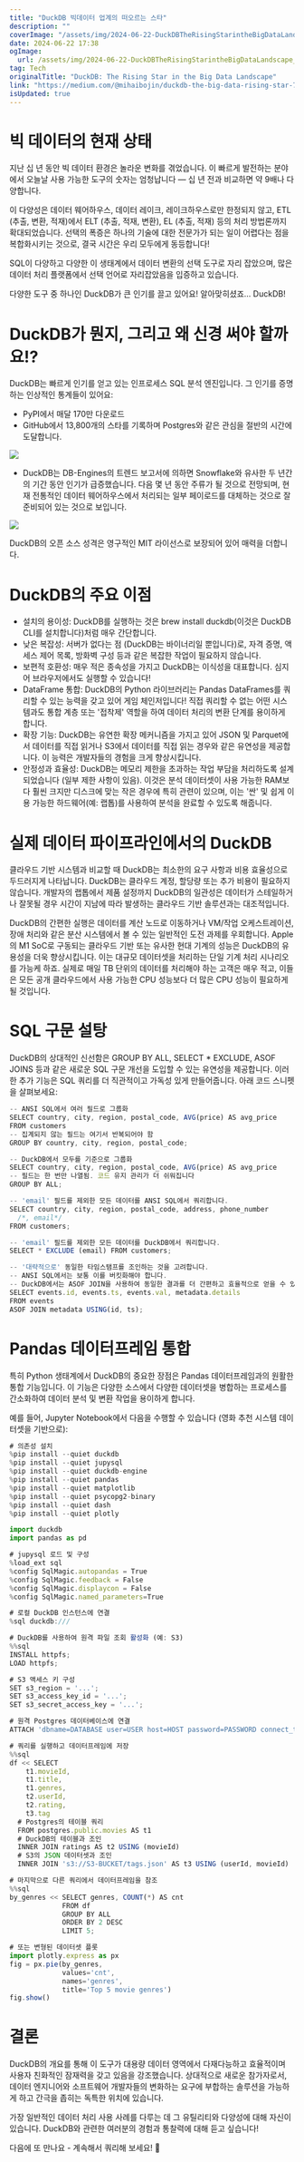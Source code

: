 ```yaml
---
title: "DuckDB 빅데이터 업계의 떠오르는 스타"
description: ""
coverImage: "/assets/img/2024-06-22-DuckDBTheRisingStarintheBigDataLandscape_0.png"
date: 2024-06-22 17:38
ogImage:
  url: /assets/img/2024-06-22-DuckDBTheRisingStarintheBigDataLandscape_0.png
tag: Tech
originalTitle: "DuckDB: The Rising Star in the Big Data Landscape"
link: "https://medium.com/@mihaibojin/duckdb-the-big-data-rising-star-71916f953f18"
isUpdated: true
---
```


# 빅 데이터의 현재 상태

지난 십 년 동안 빅 데이터 환경은 놀라운 변화를 겪었습니다. 이 빠르게 발전하는 분야에서 오늘날 사용 가능한 도구의 숫자는 엄청납니다 — 십 년 전과 비교하면 약 9배나 다양합니다.

이 다양성은 데이터 웨어하우스, 데이터 레이크, 레이크하우스로만 한정되지 않고, ETL (추출, 변환, 적재)에서 ELT (추출, 적재, 변환), EL (추출, 적재) 등의 처리 방법론까지 확대되었습니다. 선택의 폭증은 하나의 기술에 대한 전문가가 되는 일이 어렵다는 점을 복합화시키는 것으로, 결국 시간은 우리 모두에게 동등합니다!

SQL이 다양하고 다양한 이 생태계에서 데이터 변환의 선택 도구로 자리 잡았으며, 많은 데이터 처리 플랫폼에서 선택 언어로 자리잡았음을 입증하고 있습니다.

<div class="content-ad"></div>

다양한 도구 중 하나인 DuckDB가 큰 인기를 끌고 있어요! 알아맞히셨죠... DuckDB!

# DuckDB가 뭔지, 그리고 왜 신경 써야 할까요!?

DuckDB는 빠르게 인기를 얻고 있는 인프로세스 SQL 분석 엔진입니다. 그 인기를 증명하는 인상적인 통계들이 있어요:

- PyPI에서 매달 170만 다운로드
- GitHub에서 13,800개의 스타를 기록하며 Postgres와 같은 관심을 절반의 시간에 도달합니다.

<div class="content-ad"></div>

<img src="/assets/img/2024-06-22-DuckDBTheRisingStarintheBigDataLandscape_0.png" />

- DuckDB는 DB-Engines의 트렌드 보고서에 의하면 Snowflake와 유사한 두 년간의 기간 동안 인기가 급증했습니다. 다음 몇 년 동안 주류가 될 것으로 전망되며, 현재 전통적인 데이터 웨어하우스에서 처리되는 일부 페이로드를 대체하는 것으로 잘 준비되어 있는 것으로 보입니다.

<img src="/assets/img/2024-06-22-DuckDBTheRisingStarintheBigDataLandscape_1.png" />

DuckDB의 오픈 소스 성격은 영구적인 MIT 라이선스로 보장되어 있어 매력을 더합니다.

<div class="content-ad"></div>

# DuckDB의 주요 이점

- 설치의 용이성: DuckDB를 실행하는 것은 brew install duckdb(이것은 DuckDB CLI를 설치합니다)처럼 매우 간단합니다.
- 낮은 복잡성: 서버가 없다는 점 (DuckDB는 바이너리일 뿐입니다)로, 자격 증명, 액세스 제어 목록, 방화벽 구성 등과 같은 복잡한 작업이 필요하지 않습니다.
- 보편적 호환성: 매우 적은 종속성을 가지고 DuckDB는 이식성을 대표합니다. 심지어 브라우저에서도 실행할 수 있습니다!
- DataFrame 통합: DuckDB의 Python 라이브러리는 Pandas DataFrames를 쿼리할 수 있는 능력을 갖고 있어 게임 체인저입니다! 직접 쿼리할 수 없는 어떤 시스템과도 통합 계층 또는 '접착제' 역할을 하여 데이터 처리의 변환 단계를 용이하게 합니다.
- 확장 기능: DuckDB는 유연한 확장 메커니즘을 가지고 있어 JSON 및 Parquet에서 데이터를 직접 읽거나 S3에서 데이터를 직접 읽는 경우와 같은 유연성을 제공합니다. 이 능력은 개발자들의 경험을 크게 향상시킵니다.
- 안정성과 효율성: DuckDB는 메모리 제한을 초과하는 작업 부담을 처리하도록 설계되었습니다 (일부 제한 사항이 있음). 이것은 분석 데이터셋이 사용 가능한 RAM보다 훨씬 크지만 디스크에 맞는 작은 경우에 특히 관련이 있으며, 이는 '싼' 및 쉽게 이용 가능한 하드웨어(예: 랩톱)를 사용하여 분석을 완료할 수 있도록 해줍니다.

# 실제 데이터 파이프라인에서의 DuckDB

클라우드 기반 시스템과 비교할 때 DuckDB는 최소한의 요구 사항과 비용 효율성으로 두드러지게 나타납니다. DuckDB는 클라우드 계정, 할당량 또는 추가 비용이 필요하지 않습니다. 개발자의 랩톱에서 제품 설정까지 DuckDB의 일관성은 데이터가 스테일하거나 잘못될 경우 시간이 지남에 따라 발생하는 클라우드 기반 솔루션과는 대조적입니다.

<div class="content-ad"></div>

DuckDB의 간편한 실행은 데이터를 계산 노드로 이동하거나 VM/작업 오케스트레이션, 장애 처리와 같은 분산 시스템에서 볼 수 있는 일반적인 도전 과제를 우회합니다. Apple의 M1 SoC로 구동되는 클라우드 기반 또는 유사한 현대 기계의 성능은 DuckDB의 유용성을 더욱 향상시킵니다. 이는 대규모 데이터셋을 처리하는 단일 기계 처리 시나리오를 가능케 하죠. 실제로 매일 TB 단위의 데이터를 처리해야 하는 고객은 매우 적고, 이들은 모든 공개 클라우드에서 사용 가능한 CPU 성능보다 더 많은 CPU 성능이 필요하게 될 것입니다.

# SQL 구문 설탕

DuckDB의 상대적인 신선함은 GROUP BY ALL, SELECT \* EXCLUDE, ASOF JOINS 등과 같은 새로운 SQL 구문 개선을 도입할 수 있는 유연성을 제공합니다. 이러한 추가 기능은 SQL 쿼리를 더 직관적이고 가독성 있게 만들어줍니다. 아래 코드 스니펫을 살펴보세요:

```js
-- ANSI SQL에서 여러 필드로 그룹화
SELECT country, city, region, postal_code, AVG(price) AS avg_price
FROM customers
-- 집계되지 않는 필드는 여기서 반복되어야 함
GROUP BY country, city, region, postal_code;

-- DuckDB에서 모두를 기준으로 그룹화
SELECT country, city, region, postal_code, AVG(price) AS avg_price
-- 필드는 한 번만 나열됨. 코드 유지 관리가 더 쉬워집니다
GROUP BY ALL;
```

<div class="content-ad"></div>

```js
-- 'email' 필드를 제외한 모든 데이터를 ANSI SQL에서 쿼리합니다.
SELECT country, city, region, postal_code, address, phone_number
  /*, email*/
FROM customers;

-- 'email' 필드를 제외한 모든 데이터를 DuckDB에서 쿼리합니다.
SELECT * EXCLUDE (email) FROM customers;
```

```js
-- '대략적으로' 동일한 타임스탬프를 조인하는 것을 고려합니다.
-- ANSI SQL에서는 보통 이를 버킷화해야 합니다.
-- DuckDB에서는 ASOF JOIN을 사용하여 동일한 결과를 더 간편하고 효율적으로 얻을 수 있습니다.
SELECT events.id, events.ts, events.val, metadata.details
FROM events
ASOF JOIN metadata USING(id, ts);
```

# Pandas 데이터프레임 통합

특히 Python 생태계에서 DuckDB의 중요한 장점은 Pandas 데이터프레임과의 원활한 통합 기능입니다. 이 기능은 다양한 소스에서 다양한 데이터셋을 병합하는 프로세스를 간소화하여 데이터 분석 및 변환 작업을 용이하게 합니다.

<div class="content-ad"></div>

예를 들어, Jupyter Notebook에서 다음을 수행할 수 있습니다 (영화 추천 시스템 데이터셋을 기반으로):

```js
# 의존성 설치
%pip install --quiet duckdb
%pip install --quiet jupysql
%pip install --quiet duckdb-engine
%pip install --quiet pandas
%pip install --quiet matplotlib
%pip install --quiet psycopg2-binary
%pip install --quiet dash
%pip install --quiet plotly

import duckdb
import pandas as pd

# jupysql 로드 및 구성
%load_ext sql
%config SqlMagic.autopandas = True
%config SqlMagic.feedback = False
%config SqlMagic.displaycon = False
%config SqlMagic.named_parameters=True

# 로컬 DuckDB 인스턴스에 연결
%sql duckdb:///

# DuckDB를 사용하여 원격 파일 조회 활성화 (예: S3)
%%sql
INSTALL httpfs;
LOAD httpfs;

# S3 액세스 키 구성
SET s3_region = '...';
SET s3_access_key_id = '...';
SET s3_secret_access_key = '...';

# 원격 Postgres 데이터베이스에 연결
ATTACH 'dbname=DATABASE user=USER host=HOST password=PASSWORD connect_timeout=10' AS postgres (TYPE postgres, READ_ONLY);

# 쿼리를 실행하고 데이터프레임에 저장
%%sql
df << SELECT
    t1.movieId,
    t1.title,
    t1.genres,
    t2.userId,
    t2.rating,
    t3.tag
  # Postgres의 테이블 쿼리
  FROM postgres.public.movies AS t1
  # DuckDB의 테이블과 조인
  INNER JOIN ratings AS t2 USING (movieId)
  # S3의 JSON 데이터셋과 조인
  INNER JOIN 's3://S3-BUCKET/tags.json' AS t3 USING (userId, movieId)

# 마지막으로 다른 쿼리에서 데이터프레임을 참조
%%sql
by_genres << SELECT genres, COUNT(*) AS cnt
             FROM df
             GROUP BY ALL
             ORDER BY 2 DESC
             LIMIT 5;

# 또는 변형된 데이터셋 플롯
import plotly.express as px
fig = px.pie(by_genres,
             values='cnt',
             names='genres',
             title='Top 5 movie genres')
fig.show()
```

# 결론

DuckDB의 개요를 통해 이 도구가 대용량 데이터 영역에서 다재다능하고 효율적이며 사용자 친화적인 잠재력을 갖고 있음을 강조했습니다. 상대적으로 새로운 참가자로서, 데이터 엔지니어와 소프트웨어 개발자들의 변화하는 요구에 부합하는 솔루션을 가능하게 하고 간극을 좁히는 독특한 위치에 있습니다.

<div class="content-ad"></div>

가장 일반적인 데이터 처리 사용 사례를 다루는 데 그 유틸리티와 다양성에 대해 자신이 있습니다. DuckDB와 관련한 여러분의 경험과 통찰력에 대해 듣고 싶습니다!

다음에 또 만나요 - 계속해서 쿼리해 보세요! 🦆
